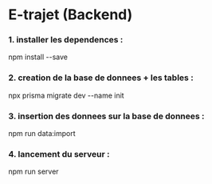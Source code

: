# E-trajet (Backend)

### 1. installer les dependences :

npm install --save

### 2. creation de la base de donnees + les tables :

npx prisma migrate dev --name init

### 3. insertion des donnees sur la base de donnees :

npm run data:import

### 4. lancement du serveur :

npm run server

